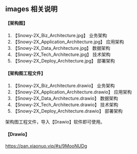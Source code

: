 ## images 相关说明

#### 【架构图】

1. 【Snowy-2X_Biz_Architecture.jpg】              业务架构
2. 【Snowy-2X_Application_Architecture.jpg】      应用架构
3. 【Snowy-2X_Data_Architecture.jpg】             数据架构
4. 【Snowy-2X_Tech_Architecture.jpg】             技术架构
5. 【Snowy-2X_Deploy_Architecture.jpg】           部署架构

#### 【架构图工程文件】
1. 【Snowy-2X_Biz_Architecture.drawio】           业务架构
2. 【Snowy-2X_Application_Architecture.drawio】   应用架构
3. 【Snowy-2X_Data_Architecture.drawio】          数据架构
4. 【Snowy-2X_Tech_Architecture.drawio】          技术架构
5. 【Snowy-2X_Deploy_Architecture.drawio】        部署架构

架构图工程文件，导入【Drawio】软件即可使用。

#### 【Drawio】
https://pan.xiaonuo.vip/#s/9MooNUDg